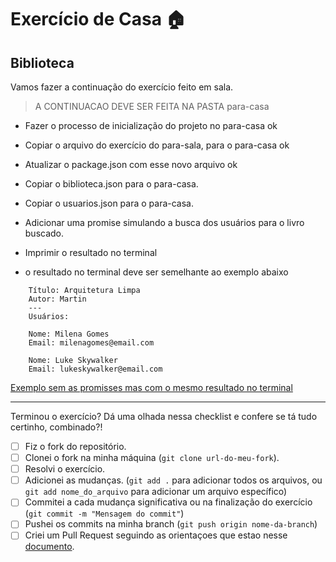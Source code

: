 # Exercício de Casa 🏠 

## Biblioteca

Vamos fazer a continuação do exercício feito em sala.

> A CONTINUACAO DEVE SER FEITA NA PASTA para-casa

 - Fazer o processo de inicialização do projeto no para-casa ok

 - Copiar o arquivo do exercício do para-sala, para o para-casa ok

 - Atualizar o package.json com esse novo arquivo ok

 - Copiar o biblioteca.json para o para-casa.

 - Copiar o usuarios.json para o para-casa.

 - Adicionar uma promise simulando a busca dos usuários para o livro buscado.

 - Imprimir o resultado no terminal

 - o resultado no terminal deve ser semelhante ao exemplo abaixo

```
    Título: Arquitetura Limpa
    Autor: Martin
    ---
    Usuários:
    
    Nome: Milena Gomes
    Email: milenagomes@email.com

    Nome: Luke Skywalker
    Email: lukeskywalker@email.com
```

[Exemplo sem as promisses mas com o mesmo resultado no terminal](../para-sala/index.js)

---

Terminou o exercício? Dá uma olhada nessa checklist e confere se tá tudo certinho, combinado?!

- [ ] Fiz o fork do repositório.
- [ ] Clonei o fork na minha máquina (`git clone url-do-meu-fork`).
- [ ] Resolvi o exercício.
- [ ] Adicionei as mudanças. (`git add .` para adicionar todos os arquivos, ou `git add nome_do_arquivo` para adicionar um arquivo específico)
- [ ] Commitei a cada mudança significativa ou na finalização do exercício (`git commit -m "Mensagem do commit"`)
- [ ] Pushei os commits na minha branch (`git push origin nome-da-branch`)
- [ ] Criei um Pull Request seguindo as orientaçoes que estao nesse [documento](https://github.com/mflilian/repo-example/blob/main/exercicios/para-casa/instrucoes-pull-request.md).
